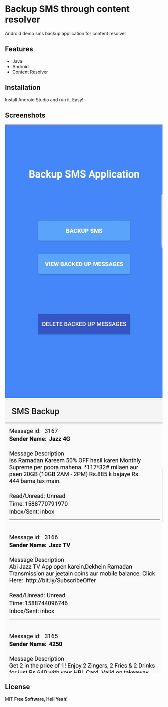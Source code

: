 # Backup SMS through content resolver
Android demo sms backup application for content resolver

## Features
- Java
- Android
- Content Resolver

## Installation

Install Android Studio and run it. Easy!

## Screenshots

![Homepage](https://github.com/fahadnasir40/Backup-SMS-by-Content-Resolver/blob/master/screenshots/homepage%20.jpeg)
![Backup](https://github.com/fahadnasir40/Backup-SMS-by-Content-Resolver/blob/master/screenshots/backup.jpeg)


## License

MIT
**Free Software, Hell Yeah!**
